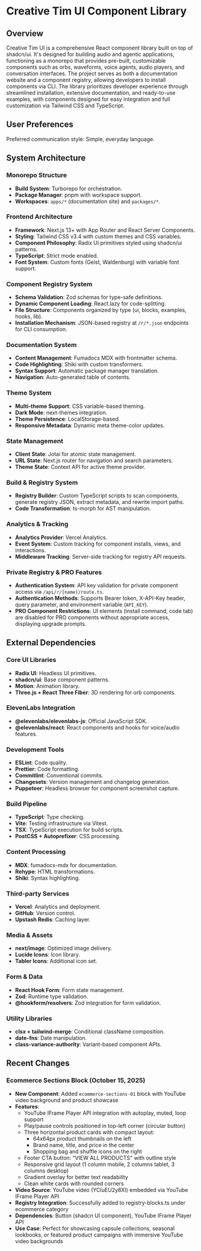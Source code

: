 # Creative Tim UI Component Library

## Overview
Creative Tim UI is a comprehensive React component library built on top of shadcn/ui. It's designed for building audio and agentic applications, functioning as a monorepo that provides pre-built, customizable components such as orbs, waveforms, voice agents, audio players, and conversation interfaces. The project serves as both a documentation website and a component registry, allowing developers to install components via CLI. The library prioritizes developer experience through streamlined installation, extensive documentation, and ready-to-use examples, with components designed for easy integration and full customization via Tailwind CSS and TypeScript.

## User Preferences
Preferred communication style: Simple, everyday language.

## System Architecture

### Monorepo Structure
- **Build System**: Turborepo for orchestration.
- **Package Manager**: pnpm with workspace support.
- **Workspaces**: `apps/*` (documentation site) and `packages/*`.

### Frontend Architecture
- **Framework**: Next.js 13+ with App Router and React Server Components.
- **Styling**: Tailwind CSS v3.4 with custom themes and CSS variables.
- **Component Philosophy**: Radix UI primitives styled using shadcn/ui patterns.
- **TypeScript**: Strict mode enabled.
- **Font System**: Custom fonts (Geist, Waldenburg) with variable font support.

### Component Registry System
- **Schema Validation**: Zod schemas for type-safe definitions.
- **Dynamic Component Loading**: React.lazy for code-splitting.
- **File Structure**: Components organized by type (ui, blocks, examples, hooks, lib).
- **Installation Mechanism**: JSON-based registry at `/r/*.json` endpoints for CLI consumption.

### Documentation System
- **Content Management**: Fumadocs MDX with frontmatter schema.
- **Code Highlighting**: Shiki with custom transformers.
- **Syntax Support**: Automatic package manager translation.
- **Navigation**: Auto-generated table of contents.

### Theme System
- **Multi-theme Support**: CSS variable-based theming.
- **Dark Mode**: next-themes integration.
- **Theme Persistence**: LocalStorage-based.
- **Responsive Metadata**: Dynamic meta theme-color updates.

### State Management
- **Client State**: Jotai for atomic state management.
- **URL State**: Next.js router for navigation and search parameters.
- **Theme State**: Context API for active theme provider.

### Build & Registry System
- **Registry Builder**: Custom TypeScript scripts to scan components, generate registry JSON, extract metadata, and rewrite import paths.
- **Code Transformation**: ts-morph for AST manipulation.

### Analytics & Tracking
- **Analytics Provider**: Vercel Analytics.
- **Event System**: Custom tracking for component installs, views, and interactions.
- **Middleware Tracking**: Server-side tracking for registry API requests.

### Private Registry & PRO Features
- **Authentication System**: API key validation for private component access via `/api/r/[name]/route.ts`.
- **Authentication Methods**: Supports Bearer token, X-API-Key header, query parameter, and environment variable (`API_KEY`).
- **PRO Component Restrictions**: UI elements (install command, code tab) are disabled for PRO components without appropriate access, displaying upgrade prompts.

## External Dependencies

### Core UI Libraries
- **Radix UI**: Headless UI primitives.
- **shadcn/ui**: Base component patterns.
- **Motion**: Animation library.
- **Three.js + React Three Fiber**: 3D rendering for orb components.

### ElevenLabs Integration
- **@elevenlabs/elevenlabs-js**: Official JavaScript SDK.
- **@elevenlabs/react**: React components and hooks for voice/audio features.

### Development Tools
- **ESLint**: Code quality.
- **Prettier**: Code formatting.
- **Commitlint**: Conventional commits.
- **Changesets**: Version management and changelog generation.
- **Puppeteer**: Headless browser for component screenshot capture.

### Build Pipeline
- **TypeScript**: Type checking.
- **Vite**: Testing infrastructure via Vitest.
- **TSX**: TypeScript execution for build scripts.
- **PostCSS + Autoprefixer**: CSS processing.

### Content Processing
- **MDX**: fumadocs-mdx for documentation.
- **Rehype**: HTML transformations.
- **Shiki**: Syntax highlighting.

### Third-party Services
- **Vercel**: Analytics and deployment.
- **GitHub**: Version control.
- **Upstash Redis**: Caching layer.

### Media & Assets
- **next/image**: Optimized image delivery.
- **Lucide Icons**: Icon library.
- **Tabler Icons**: Additional icon set.

### Form & Data
- **React Hook Form**: Form state management.
- **Zod**: Runtime type validation.
- **@hookform/resolvers**: Zod integration for form validation.

### Utility Libraries
- **clsx + tailwind-merge**: Conditional className composition.
- **date-fns**: Date manipulation.
- **class-variance-authority**: Variant-based component APIs.

## Recent Changes

### Ecommerce Sections Block (October 15, 2025)
- **New Component**: Added `ecommerce-sections-01` block with YouTube video background and product showcase
- **Features**:
  - YouTube IFrame Player API integration with autoplay, muted, loop support
  - Play/pause controls positioned in top-left corner (circular button)
  - Three horizontal product cards with compact layout:
    - 64x64px product thumbnails on the left
    - Brand name, title, and price in the center
    - Shopping bag and shuffle icons on the right
  - Footer CTA button: "VIEW ALL PRODUCTS" with outline style
  - Responsive grid layout (1 column mobile, 2 columns tablet, 3 columns desktop)
  - Gradient overlay for better text readability
  - Clean white cards with rounded corners
- **Video Source**: YouTube video (YCIuEU2y8XI) embedded via YouTube IFrame Player API
- **Registry Integration**: Successfully added to registry-blocks.ts under ecommerce category
- **Dependencies**: Button (shadcn UI component), YouTube IFrame Player API
- **Use Case**: Perfect for showcasing capsule collections, seasonal lookbooks, or featured product campaigns with immersive YouTube video backgrounds